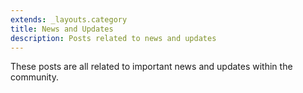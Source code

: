 ```yaml
---
extends: _layouts.category
title: News and Updates
description: Posts related to news and updates
---
```


These posts are all related to important news and updates within the community.
